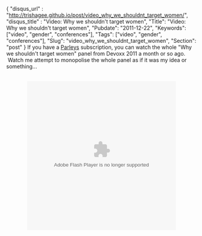 {
 "disqus_url" : "http://trishagee.github.io/post/video_why_we_shouldnt_target_women/",
 "disqus_title" : "Video: Why we shouldn't target women",
 "Title": "Video: Why we shouldn't target women",
 "Pubdate": "2011-12-22",
 "Keywords": ["video", "gender", "conferences"],
 "Tags": ["video", "gender", "conferences"],
 "Slug": "video_why_we_shouldnt_target_women",
 "Section": "post"
}
If you have a <a href="http://www.parleys.com/">Parleys</a> subscription, you can watch the whole "Why we shouldn't target women" panel from Devoxx 2011 a month or so ago. &nbsp;Watch me attempt to monopolise the whole panel as if it was my idea or something...<br /><br /><div style="text-align: center;"><object height="395" width="395">  <param name="movie" value="http://www.parleys.com/dist/share/parleysshare.swf"/>     <param name="allowFullScreen" value="true"/>     <param name="wmode" value="direct"/>     <param name="bgcolor" value="#222222"/>     <param name="flashVars" value="sv=true&amp;pageId=2861"/>     <embed src="http://www.parleys.com/dist/share/parleysshare.swf" type="application/x-shockwave-flash" flashVars="sv=true&amp;pageId=2861" allowfullscreen="true" bgcolor="#222222" width="395" height="395"/></object></div>
